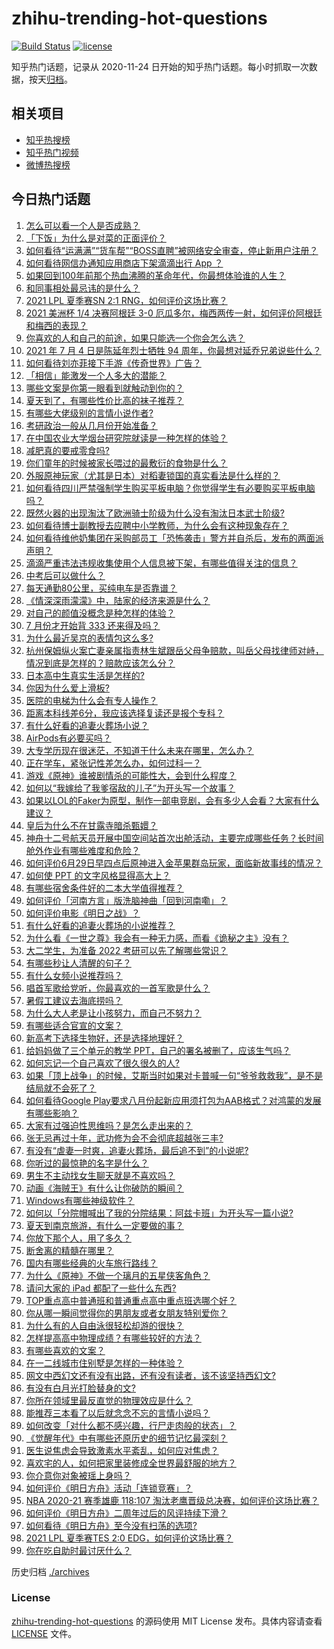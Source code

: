 # zhihu-trending-hot-questions

[![Build Status](https://github.com/justjavac/zhihu-trending-hot-questions/workflows/ci/badge.svg?branch=master)](https://github.com/justjavac/zhihu-trending-hot-questions/actions)
[![license](https://img.shields.io/github/license/justjavac/zhihu-trending-hot-questions)](https://github.com/justjavac/zhihu-trending-hot-questions/blob/master/LICENSE)

知乎热门话题，记录从 2020-11-24 日开始的知乎热门话题。每小时抓取一次数据，按天[归档](./archives)。

## 相关项目

- [知乎热搜榜](https://github.com/justjavac/zhihu-trending-top-search)
- [知乎热门视频](https://github.com/justjavac/zhihu-trending-hot-video)
- [微博热搜榜](https://github.com/justjavac/weibo-trending-hot-search)

## 今日热门话题

<!-- BEGIN -->
<!-- 最后更新时间 Mon Jul 05 2021 10:15:11 GMT+0800 (China Standard Time) -->

1. [怎么可以看一个人是否成熟？](https://www.zhihu.com/question/415808060)
2. [「下饭」为什么是对菜的正面评价？](https://www.zhihu.com/question/468067386)
3. [如何看待“运满满”“货车帮”“BOSS直聘”被网络安全审查，停止新用户注册？](https://www.zhihu.com/question/470104949)
4. [如何看待网信办通知应用商店下架滴滴出行 App ？](https://www.zhihu.com/question/470015739)
5. [如果回到100年前那个热血沸腾的革命年代，你最想体验谁的人生？](https://www.zhihu.com/question/460118166)
6. [和同事相处最忌讳的是什么？](https://www.zhihu.com/question/294492493)
7. [2021 LPL 夏季赛SN 2:1 RNG，如何评价这场比赛？](https://www.zhihu.com/question/470013968)
8. [2021 美洲杯 1/4 决赛阿根廷 3-0
   厄瓜多尔，梅西两传一射，如何评价阿根廷和梅西的表现？](https://www.zhihu.com/question/469925866)
9. [你喜欢的人和自己的前途，如果只能选一个你会怎么选？](https://www.zhihu.com/question/469180114)
10. [2021 年 7 月 4 日是陈延年烈士牺牲 94
    周年，你最想对延乔兄弟说些什么？](https://www.zhihu.com/question/469914836)
11. [如何看待刘亦菲接下手游《传奇世界》广告？](https://www.zhihu.com/question/469422532)
12. [「相信」能激发一个人多大的潜能？](https://www.zhihu.com/question/469081139)
13. [哪些文案是你第一眼看到就触动到你的？](https://www.zhihu.com/question/454171964)
14. [夏天到了，有哪些性价比高的袜子推荐？](https://www.zhihu.com/question/453321741)
15. [有哪些大佬级别的言情小说作者?](https://www.zhihu.com/question/323889571)
16. [考研政治一般从几月份开始准备？](https://www.zhihu.com/question/378053241)
17. [在中国农业大学烟台研究院就读是一种怎样的体验？](https://www.zhihu.com/question/395900199)
18. [减肥真的要戒零食吗?](https://www.zhihu.com/question/468839689)
19. [你们童年的时候被家长喂过的最敷衍的食物是什么？](https://www.zhihu.com/question/462844792)
20. [外服原神玩家（尤其是日本）对稻妻锁国的真实看法是什么样的？](https://www.zhihu.com/question/469647926)
21. [如何看待四川严禁强制学生购买平板电脑？你觉得学生有必要购买平板电脑吗？](https://www.zhihu.com/question/469907647)
22. [既然火器的出现淘汰了欧洲骑士阶级为什么没有淘汰日本武士阶级?](https://www.zhihu.com/question/469293153)
23. [如何看待博士副教授去应聘中小学教师，为什么会有这种现象存在？](https://www.zhihu.com/question/469006927)
24. [如何看待维他奶集团在采购部员工「恐怖袭击」警方并自杀后，发布的两面派声明？](https://www.zhihu.com/question/469732478)
25. [滴滴严重违法违规收集使用个人信息被下架，有哪些值得关注的信息？](https://www.zhihu.com/question/470016029)
26. [中考后可以做什么？](https://www.zhihu.com/question/465877304)
27. [每天通勤80公里，买纯电车是否靠谱？](https://www.zhihu.com/question/468510743)
28. [《情深深雨濛濛》中，陆家的经济来源是什么？](https://www.zhihu.com/question/54479741)
29. [对自己的颜值没概念是种怎样的体验？](https://www.zhihu.com/question/309262006)
30. [7 月份才开始背 333 还来得及吗？](https://www.zhihu.com/question/405506994)
31. [为什么最近吴京的表情包这么多?](https://www.zhihu.com/question/459051105)
32. [杭州保姆纵火案亡妻亲属指责林生斌跟岳父母争赔款，叫岳父母找律师对峙，情况到底是怎样的？赔款应该怎么分？](https://www.zhihu.com/question/469306984)
33. [日本高中生真实生活是怎样的?](https://www.zhihu.com/question/358652855)
34. [你因为什么爱上滑板?](https://www.zhihu.com/question/435394228)
35. [医院的电梯为什么会有专人操作？](https://www.zhihu.com/question/275348817)
36. [距离本科线差6分，我应该选择复读还是报个专科？](https://www.zhihu.com/question/467517153)
37. [有什么好看的追妻火葬场小说？](https://www.zhihu.com/question/463891070)
38. [AirPods有必要买吗？](https://www.zhihu.com/question/465884888)
39. [大专学历现在很迷茫，不知道干什么未来在哪里，怎么办？](https://www.zhihu.com/question/467003536)
40. [正在学车，紧张记性差怎么办，如何过科一？](https://www.zhihu.com/question/458621193)
41. [游戏《原神》谁被剧情杀的可能性大，会到什么程度？](https://www.zhihu.com/question/466856390)
42. [如何以“我嫁给了我爹宿敌的儿子”为开头写一个故事？](https://www.zhihu.com/question/425380931)
43. [如果以LOL的Faker为原型，制作一部电竞剧，会有多少人会看？大家有什么建议？](https://www.zhihu.com/question/467272877)
44. [皇后为什么不在甘露寺暗杀甄嬛？](https://www.zhihu.com/question/323782581)
45. [神舟十二号航天员开展中国空间站首次出舱活动，主要完成哪些任务？长时间舱外作业有哪些难度和危险？](https://www.zhihu.com/question/469911953)
46. [如何评价6月29日早四点后原神进入金苹果群岛玩家，面临新故事线的情况？](https://www.zhihu.com/question/468978856)
47. [如何使 PPT 的文字风格显得高大上？](https://www.zhihu.com/question/26104860)
48. [有哪些宿舍条件好的二本大学值得推荐？](https://www.zhihu.com/question/405920733)
49. [如何评价「河南方言」版洗脑神曲「回到河南嘞」？](https://www.zhihu.com/question/469090177)
50. [如何评价电影《明日之战》？](https://www.zhihu.com/question/469466765)
51. [有什么好看的追妻火葬场的小说推荐？](https://www.zhihu.com/question/463126197)
52. [为什么看《一世之尊》我会有一种无力感，而看《诡秘之主》没有？](https://www.zhihu.com/question/466875284)
53. [大二学生，为准备 2022 考研可以先了解哪些常识？](https://www.zhihu.com/question/400494597)
54. [有哪些秒让人清醒的句子？](https://www.zhihu.com/question/464766380)
55. [有什么女频小说推荐吗？](https://www.zhihu.com/question/457795893)
56. [唱首军歌给党听，你最喜欢的一首军歌是什么？](https://www.zhihu.com/question/469697834)
57. [暑假工建议去海底捞吗？](https://www.zhihu.com/question/398756321)
58. [为什么大人老是让小孩努力，而自己不努力？](https://www.zhihu.com/question/465729487)
59. [有哪些适合官宣的文案？](https://www.zhihu.com/question/436157838)
60. [新高考下选择生物好，还是选择地理好？](https://www.zhihu.com/question/463643144)
61. [给妈妈做了三个单元的教学 PPT，自己的署名被删了，应该生气吗？](https://www.zhihu.com/question/466380653)
62. [如何忘记一个自己喜欢了很久很久的人?](https://www.zhihu.com/question/468233405)
63. [如果「顶上战争」的时候，艾斯当时如果对卡普喊一句“爷爷救救我”，是不是结局就不会死了？](https://www.zhihu.com/question/275781764)
64. [如何看待Google
    Play要求八月份起新应用须打包为AAB格式？对鸿蒙的发展有哪些影响？](https://www.zhihu.com/question/469588431)
65. [大家有过强迫性思维吗？是怎么走出来的？](https://www.zhihu.com/question/400662217)
66. [张无忌再过十年，武功修为会不会彻底超越张三丰?](https://www.zhihu.com/question/458327600)
67. [有没有“虐妻一时爽，追妻火葬场，最后追不到”的小说呢?](https://www.zhihu.com/question/397071668)
68. [你听过的最惊艳的名字是什么？](https://www.zhihu.com/question/265694919)
69. [男生不主动找女生聊天就是不喜欢吗？](https://www.zhihu.com/question/428269881)
70. [动画《海贼王》有什么让你破防的瞬间？](https://www.zhihu.com/question/466340998)
71. [Windows有哪些神级软件？](https://www.zhihu.com/question/465494790)
72. [如何以「分院帽喊出了我的分院结果：阿兹卡班」为开头写一篇小说?](https://www.zhihu.com/question/386972533)
73. [夏天到南京旅游，有什么一定要做的事？](https://www.zhihu.com/question/469022675)
74. [你放下那个人，用了多久？](https://www.zhihu.com/question/459105986)
75. [断舍离的精髓在哪里？](https://www.zhihu.com/question/25044125)
76. [国内有哪些经典的火车旅行路线？](https://www.zhihu.com/question/469093965)
77. [为什么《原神》不做一个璃月的五星侠客角色？](https://www.zhihu.com/question/468594400)
78. [请问大家的 iPad 都配了一些什么东西?](https://www.zhihu.com/question/441947056)
79. [TOP重点高中普通班和普通重点高中重点班选哪个好？](https://www.zhihu.com/question/461031307)
80. [你从哪一瞬间觉得你的男朋友或者女朋友特别爱你？](https://www.zhihu.com/question/310415598)
81. [为什么有的人自由泳很轻松却游的很快？](https://www.zhihu.com/question/368523197)
82. [怎样提高高中物理成绩？有哪些较好的方法？](https://www.zhihu.com/question/20300295)
83. [有哪些喜欢的文案？](https://www.zhihu.com/question/460143596)
84. [在一二线城市住别墅是怎样的一种体验？](https://www.zhihu.com/question/350485995)
85. [网文中西幻文还有没有出路，还有没有读者，该不该坚持西幻文?](https://www.zhihu.com/question/469646044)
86. [有没有白月光打脸替身的文?](https://www.zhihu.com/question/459071698)
87. [你所在领域里最反直觉的物理效应是什么？](https://www.zhihu.com/question/466498607)
88. [能推荐三本看了以后就念念不忘的言情小说吗？](https://www.zhihu.com/question/420713607)
89. [如何改变「对什么都不感兴趣，行尸走肉般的状态」？](https://www.zhihu.com/question/31249796)
90. [《觉醒年代》中有哪些还原历史的细节记忆最深刻？](https://www.zhihu.com/question/451486276)
91. [医生说焦虑会导致激素水平紊乱，如何应对焦虑？](https://www.zhihu.com/question/469907164)
92. [喜欢宅的人，如何把家里装修成全世界最舒服的地方？](https://www.zhihu.com/question/35781319)
93. [你介意你对象被瑶上身吗？](https://www.zhihu.com/question/429956758)
94. [如何评价《明日方舟》活动「连锁竞赛」？](https://www.zhihu.com/question/469569572)
95. [NBA 2020-21 赛季雄鹿 118:107
    淘汰老鹰晋级总决赛，如何评价这场比赛？](https://www.zhihu.com/question/469901211)
96. [如何评价《明日方舟》二周年过后的风评持续下滑？](https://www.zhihu.com/question/469788139)
97. [如何看待《明日方舟》至今没有扫荡的选项?](https://www.zhihu.com/question/469337436)
98. [2021 LPL 夏季赛TES 2:0
    EDG，如何评价这场比赛？](https://www.zhihu.com/question/469986525)
99. [你在吃自助时最讨厌什么？](https://www.zhihu.com/question/63212359)

<!-- END -->

历史归档 [./archives](./archives)

### License

[zhihu-trending-hot-questions](https://github.com/justjavac/zhihu-trending-hot-questions)
的源码使用 MIT License 发布。具体内容请查看 [LICENSE](./LICENSE) 文件。
